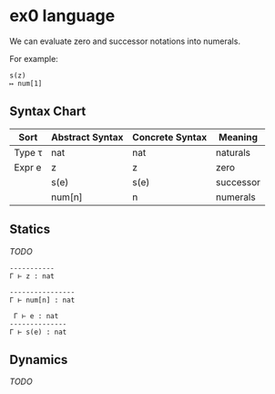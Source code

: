 # ex0 language

We can evaluate zero and successor notations into numerals.

For example:

```
s(z)
↦ num[1]
```

## Syntax Chart

| Sort   | Abstract Syntax | Concrete Syntax | Meaning
| ------ | --------------- | --------------- | -------
| Type τ | nat             | nat             | naturals
| Expr e | z               | z               | zero
|        | s(e)            | s(e)            | successor
|        | num[n]          | n               | numerals

## Statics

_TODO_

```
-----------
Γ ⊢ z : nat
```
```
----------------
Γ ⊢ num[n] : nat
```
```
 Γ ⊢ e : nat
--------------
Γ ⊢ s(e) : nat
```

## Dynamics

_TODO_
